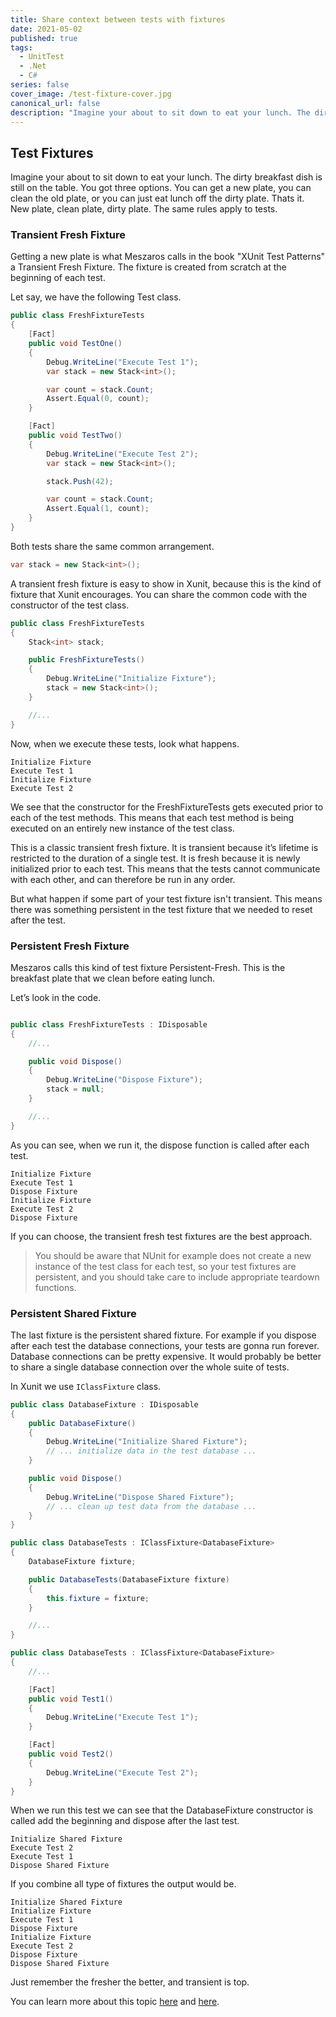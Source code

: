```yaml
---
title: Share context between tests with fixtures
date: 2021-05-02
published: true
tags:
  - UnitTest
  - .Net
  - C#
series: false
cover_image: /test-fixture-cover.jpg
canonical_url: false
description: "Imagine your about to sit down to eat your lunch. The dirty breakfast dish is still on the table. You got three options. You can get a new plate, you can clean the old plate, or you can just eat lunch off the dirty plate. Thats it. New plate, clean plate, dirty plate. The same rules apply to tests."
---
```


## Test Fixtures

Imagine your about to sit down to eat your lunch. The dirty breakfast dish is still on the table. You got three options. You can get a new plate, you can clean the old plate, or you can just eat lunch off the dirty plate. Thats it. New plate, clean plate, dirty plate. The same rules apply to tests.

### Transient Fresh Fixture

Getting a new plate is what Meszaros calls in the book "XUnit Test Patterns" a Transient Fresh Fixture. The fixture is created from scratch at the beginning of each test.

Let say, we have the following Test class.

```csharp
public class FreshFixtureTests
{
    [Fact]
    public void TestOne()
    {
        Debug.WriteLine("Execute Test 1");
        var stack = new Stack<int>();

        var count = stack.Count;
        Assert.Equal(0, count);
    }

    [Fact]
    public void TestTwo()
    {
        Debug.WriteLine("Execute Test 2");
        var stack = new Stack<int>();

        stack.Push(42);

        var count = stack.Count;
        Assert.Equal(1, count);
    }
}
```

Both tests share the same common arrangement.

```csharp
var stack = new Stack<int>();
```

A transient fresh fixture is easy to show in Xunit, because this is the kind of fixture that Xunit encourages. You can share the common code with the constructor of the test class.

```csharp
public class FreshFixtureTests
{
    Stack<int> stack;

    public FreshFixtureTests()
    {
        Debug.WriteLine("Initialize Fixture");
        stack = new Stack<int>();
    }

    //...
}
```

Now, when we execute these tests, look what happens.

```
Initialize Fixture
Execute Test 1
Initialize Fixture
Execute Test 2
```

We see that the constructor for the FreshFixtureTests gets executed prior to each of the test methods. This means that each test method is being executed on an entirely new instance of the test class.

This is a classic transient fresh fixture. It is transient because it’s lifetime is restricted to the duration of a single test. It is fresh because it is newly initialized prior to each test. This means that the tests cannot communicate with each other, and can therefore be run in any order.

But what happen if some part of your test fixture isn't transient. This means there was something persistent in the test fixture that we needed to reset after the test.

### Persistent Fresh Fixture

Meszaros calls this kind of test fixture Persistent-Fresh. This is the breakfast plate that we clean before eating lunch.

Let’s look in the code.

```csharp

public class FreshFixtureTests : IDisposable
{
    //...

    public void Dispose()
    {
        Debug.WriteLine("Dispose Fixture");
        stack = null;
    }

    //...
}
```

As you can see, when we run it, the dispose function is called after each test.

```
Initialize Fixture
Execute Test 1
Dispose Fixture
Initialize Fixture
Execute Test 2
Dispose Fixture
```

If you can choose, the transient fresh test fixtures are the best approach.

> You should be aware that NUnit for example does not create a new instance of the test class for each test, so your test fixtures are persistent, and you should take care to include appropriate teardown functions.

### Persistent Shared Fixture

The last fixture is the persistent shared fixture. For example if you dispose after each test the database connections, your tests are gonna run forever. Database connections can be pretty expensive. It would probably be better to share a single database connection over the whole suite of tests.

In Xunit we use `IClassFixture` class.

```csharp
public class DatabaseFixture : IDisposable
{
    public DatabaseFixture()
    {
        Debug.WriteLine("Initialize Shared Fixture");
        // ... initialize data in the test database ...
    }

    public void Dispose()
    {
        Debug.WriteLine("Dispose Shared Fixture");
        // ... clean up test data from the database ...
    }
}
```

```csharp
public class DatabaseTests : IClassFixture<DatabaseFixture>
{
    DatabaseFixture fixture;

    public DatabaseTests(DatabaseFixture fixture)
    {
        this.fixture = fixture;
    }

    //...
}

```

```csharp
public class DatabaseTests : IClassFixture<DatabaseFixture>
{
    //...

    [Fact]
    public void Test1()
    {
        Debug.WriteLine("Execute Test 1");
    }

    [Fact]
    public void Test2()
    {
        Debug.WriteLine("Execute Test 2");
    }
}
```

When we run this test we can see that the DatabaseFixture constructor is called add the beginning and dispose after the last test.

```
Initialize Shared Fixture
Execute Test 2
Execute Test 1
Dispose Shared Fixture
```

If you combine all type of fixtures the output would be.

```
Initialize Shared Fixture
Initialize Fixture
Execute Test 1
Dispose Fixture
Initialize Fixture
Execute Test 2
Dispose Fixture
Dispose Shared Fixture
```

Just remember the fresher the better, and transient is top.

You can learn more about this topic [here](http://xunitpatterns.com/Fresh%20Fixture.html) and [here](https://xunit.net/docs/shared-context).
